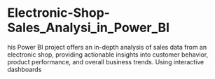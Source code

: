 # Electronic-Shop-Sales_Analysi_in_Power_BI
his Power BI project offers an in-depth analysis of sales data from an electronic shop, providing actionable insights into customer behavior, product performance, and overall business trends. Using interactive dashboards
